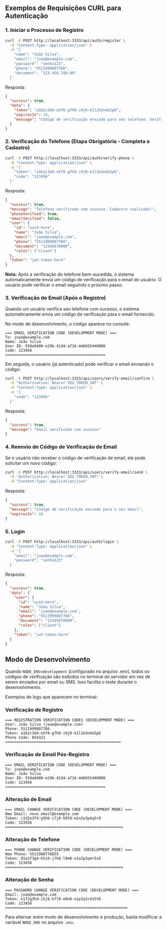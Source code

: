 ## Exemplos de Requisições CURL para Autenticação

### 1. Iniciar o Processo de Registro

```bash
curl -X POST http://localhost:3333/api/auth/register \
  -H "Content-Type: application/json" \
  -d '{
    "name": "João Silva",
    "email": "joao@example.com",
    "password": "senha123",
    "phone": "5511999887766",
    "document": "123.456.789-09"
  }'
```

Resposta:
```json
{
  "success": true,
  "data": {
    "token": "a1b2c3d4-e5f6-g7h8-i9j0-k1l2m3n4o5p6",
    "expiresIn": 10,
    "message": "Código de verificação enviado para seu telefone. Verifique seu telefone para completar o cadastro."
  }
}
```

### 2. Verificação do Telefone (Etapa Obrigatória - Completa o Cadastro)

```bash
curl -X POST http://localhost:3333/api/auth/verify-phone \
  -H "Content-Type: application/json" \
  -d '{
    "token": "a1b2c3d4-e5f6-g7h8-i9j0-k1l2m3n4o5p6",
    "code": "123456"
  }'
```

Resposta:
```json
{
  "success": true,
  "message": "Telefone verificado com sucesso. Cadastro realizado!",
  "phoneVerified": true,
  "emailVerified": false,
  "user": {
    "id": "uuid-here",
    "name": "João Silva",
    "email": "joao@example.com",
    "phone": "5511999887766",
    "document": "12345678909",
    "roles": ["client"]
  },
  "token": "jwt-token-here"
}
```

**Nota:** Após a verificação do telefone bem-sucedida, o sistema automaticamente envia um código de verificação para o email do usuário. O usuário pode verificar o email seguindo o próximo passo.

### 3. Verificação de Email (Após o Registro)

Quando um usuário verifica seu telefone com sucesso, o sistema automaticamente envia um código de verificação para o email fornecido.

No modo de desenvolvimento, o código aparece no console:

```
=== EMAIL VERIFICATION CODE (DEVELOPMENT MODE) ===
To: joao@example.com
Name: João Silva
User ID: 550e8400-e29b-41d4-a716-446655440000
Code: 123456
=============================================
```

Em seguida, o usuário (já autenticado) pode verificar o email enviando o código:

```bash
curl -X POST http://localhost:3333/api/users/verify-email/confirm \
  -H "Authorization: Bearer SEU_TOKEN_JWT" \
  -H "Content-Type: application/json" \
  -d '{
    "code": "123456"
  }'
```

Resposta:
```json
{
  "success": true,
  "message": "Email verificado com sucesso"
}
```

### 4. Reenvio de Código de Verificação de Email

Se o usuário não receber o código de verificação de email, ele pode solicitar um novo código:

```bash
curl -X POST http://localhost:3333/api/users/verify-email/send \
  -H "Authorization: Bearer SEU_TOKEN_JWT" \
  -H "Content-Type: application/json"
```

Resposta:
```json
{
  "success": true,
  "message": "Código de verificação enviado para o seu email",
  "expiresIn": 10
}
```

### 5. Login

```bash
curl -X POST http://localhost:3333/api/auth/login \
  -H "Content-Type: application/json" \
  -d '{
    "email": "joao@example.com",
    "password": "senha123"
  }'
```

Resposta:
```json
{
  "success": true,
  "data": {
    "user": {
      "id": "uuid-here",
      "name": "João Silva",
      "email": "joao@example.com",
      "phone": "5511999887766",
      "document": "12345678909",
      "roles": ["client"]
    },
    "token": "jwt-token-here"
  }
}
```

## Modo de Desenvolvimento

Quando `NODE_ENV=development` (configurado no arquivo .env), todos os códigos de verificação são exibidos no terminal do servidor em vez de serem enviados por email ou SMS. Isso facilita o teste durante o desenvolvimento.

Exemplos de logs que aparecem no terminal:

### Verificação de Registro
```
=== REGISTRATION VERIFICATION CODES (DEVELOPMENT MODE) ===
User: João Silva (joao@example.com)
Phone: 5511999887766
Token: a1b2c3d4-e5f6-g7h8-i9j0-k1l2m3n4o5p6
Phone Code: 654321
====================================================
```

### Verificação de Email Pós-Registro
```
=== EMAIL VERIFICATION CODE (DEVELOPMENT MODE) ===
To: joao@example.com
Name: João Silva
User ID: 550e8400-e29b-41d4-a716-446655440000
Code: 123456
=============================================
```

### Alteração de Email
```
=== EMAIL CHANGE VERIFICATION CODE (DEVELOPMENT MODE) ===
New Email: novo_email@example.com
Token: c1d2e3f4-g5h6-i7j8-k9l0-m1n2o3p4q5r6
Code: 123456
=====================================================
```

### Alteração de Telefone
```
=== PHONE CHANGE VERIFICATION CODE (DEVELOPMENT MODE) ===
New Phone: 5511988776655
Token: d1e2f3g4-h5i6-j7k8-l9m0-n1o2p3q4r5s6
Code: 123456
=====================================================
```

### Alteração de Senha
```
=== PASSWORD CHANGE VERIFICATION CODE (DEVELOPMENT MODE) ===
Email: joao@example.com
Token: e1f2g3h4-i5j6-k7l8-m9n0-o1p2q3r4s5t6
Code: 123456
=======================================================
```

Para alternar entre modo de desenvolvimento e produção, basta modificar a variável `NODE_ENV` no arquivo `.env`.